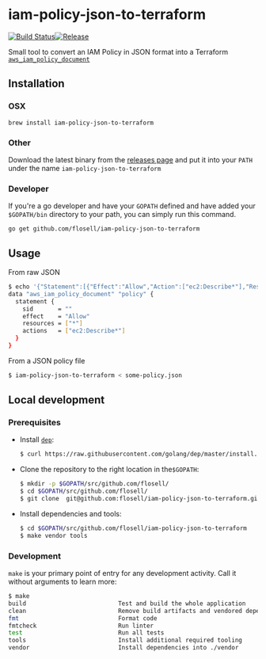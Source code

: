 # iam-policy-json-to-terraform

[![Build Status](https://travis-ci.org/flosell/iam-policy-json-to-terraform.svg?branch=master)](https://travis-ci.org/flosell/iam-policy-json-to-terraform)[![Release](https://img.shields.io/github/release/flosell/iam-policy-json-to-terraform.svg)](https://github.com/flosell/iam-policy-json-to-terraform/releases)

Small tool to convert an IAM Policy in JSON format into a Terraform [`aws_iam_policy_document`](https://www.terraform.io/docs/providers/aws/d/iam_policy_document.html)

## Installation

### OSX

    brew install iam-policy-json-to-terraform
    
### Other

Download the latest binary from the [releases page](https://github.com/flosell/iam-policy-json-to-terraform/releases) and put it into your `PATH` under the name `iam-policy-json-to-terraform`

### Developer

If you're a go developer and have your `GOPATH` defined and have added your `$GOPATH/bin` directory to your path, you can simply run this command.

    go get github.com/flosell/iam-policy-json-to-terraform

## Usage

From raw JSON

```bash
$ echo '{"Statement":[{"Effect":"Allow","Action":["ec2:Describe*"],"Resource":"*"}]}' | iam-policy-json-to-terraform
data "aws_iam_policy_document" "policy" {
  statement {
    sid       = ""
    effect    = "Allow"
    resources = ["*"]
    actions   = ["ec2:Describe*"]
  }
}
```

From a JSON policy file

```bash
$ iam-policy-json-to-terraform < some-policy.json
```

## Local development

### Prerequisites

* Install [`dep`](https://golang.github.io/dep/): 
  ```bash 
  $ curl https://raw.githubusercontent.com/golang/dep/master/install.sh | sh
  ```
  
* Clone the repository to the right location in the`$GOPATH`: 
  ```bash
  $ mkdir -p $GOPATH/src/github.com/flosell/
  $ cd $GOPATH/src/github.com/flosell/
  $ git clone  git@github.com:flosell/iam-policy-json-to-terraform.git
  ```

* Install dependencies and tools: 
  ```bash
  $ cd $GOPATH/src/github.com/flosell/iam-policy-json-to-terraform
  $ make vendor tools
  ```
  
### Development

`make` is your primary point of entry for any development activity. Call it without arguments to learn more: 

```bash
$ make
build                          Test and build the whole application
clean                          Remove build artifacts and vendored dependencies
fmt                            Format code
fmtcheck                       Run linter
test                           Run all tests
tools                          Install additional required tooling
vendor                         Install dependencies into ./vendor 
```
